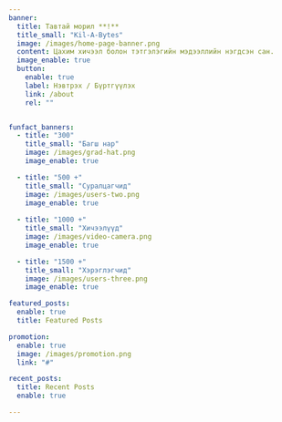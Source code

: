 ```yaml
---
banner:
  title: Тавтай морил **!**
  title_small: "Kil-A-Bytes"
  image: /images/home-page-banner.png
  content: Цахим хичээл болон тэтгэлэгийн мэдээллийн нэгдсэн сан.
  image_enable: true
  button:
    enable: true
    label: Нэвтрэх / Бүртгүүлэх
    link: /about 
    rel: ""


funfact_banners:  
  - title: "300"
    title_small: "Багш нар"
    image: /images/grad-hat.png
    image_enable: true

  - title: "500 +"
    title_small: "Суралцагчид"
    image: /images/users-two.png
    image_enable: true
    
  - title: "1000 +"
    title_small: "Хичээлүүд"
    image: /images/video-camera.png
    image_enable: true

  - title: "1500 +"
    title_small: "Хэрэглэгчид"
    image: /images/users-three.png
    image_enable: true

featured_posts:
  enable: true
  title: Featured Posts

promotion:
  enable: true
  image: /images/promotion.png
  link: "#"

recent_posts:
  title: Recent Posts
  enable: true

---
```


